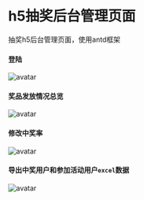 # h5抽奖后台管理页面

抽奖h5后台管理页面，使用antd框架

#### 登陆
![avatar](http://cdn.gbcinterior.com/git/1.jpg)
#### 奖品发放情况总览
![avatar](http://cdn.gbcinterior.com/git/2.png)
#### 修改中奖率
![avatar](http://cdn.gbcinterior.com/git/3.png)
#### 导出中奖用户和参加活动用户`excel`数据
![avatar](http://cdn.gbcinterior.com/git/4.png)